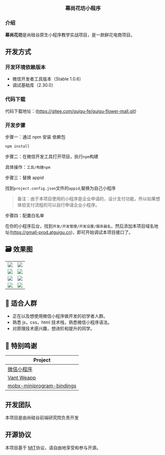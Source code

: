 ## <h3 align="center">幕尚花坊小程序</h3>

### 介绍

**幕尚花坊**是尚硅谷原生小程序教学实战项目，是一款鲜花电商项目。

## 开发方式

### 开发环境依赖版本

- 微信开发者工具版本（Stable 1.0.6）
- 调试基础库（2.30.0）

### 代码下载

代码下载地址：(https://gitee.com/guigu-fe/guigu-flower-mall.git)

### 开发步骤

步骤一：通过 npm 安装 依赖包

```bash
npm install
```

步骤二：在微信开发工具打开项目，执行`npm`构建

具体操作：`工具/构建npm`

步骤三：替换 appid

找到`project.config.json`文件的`appid`,替换为自己小程序

> 备注：由于本项目使用的小程序是企业申请的，设计支付功能，所以如果想体验支付流程的可以自行申请企业小程序。

步骤四：配置白名单

在你的小程序后台，找到`开发/开发管理/开发设置/服务器名`，然后添加本项目域名地址(https://gmall-prod.atguigu.cn)，即可开始调试本项目接口了。

## 🗃️ 效果图

<table>
<tr>
<td>
<img src="https://cdn.nlark.com/yuque/0/2023/png/338969/1676433265695-84018d83-71a7-4755-894e-6bc8d02d8b98.png#averageHue=%23e5ebe9&clientId=uf4c2fb01-0be0-4&from=paste&height=1266&id=u2b272d85&name=image.png&originHeight=2532&originWidth=1170&originalType=binary&ratio=2&rotation=0&showTitle=false&size=235732&status=done&style=none&taskId=u3e1db878-9211-405d-b056-11f1ab4aa92&title=&width=585">
</td>
<td>
<img src="https://cdn.nlark.com/yuque/0/2023/png/338969/1676433294216-282e11d5-2242-415f-88b4-3055be9d9ad6.png#averageHue=%23eedfde&clientId=uf4c2fb01-0be0-4&from=paste&height=1266&id=uc002f7e9&name=image.png&originHeight=2532&originWidth=1170&originalType=binary&ratio=2&rotation=0&showTitle=false&size=120569&status=done&style=none&taskId=ue4df6a0d-282d-46e5-8e7f-ad737079e7c&title=&width=585">
</td>
</tr>
<tr>
<td>
<img src="https://cdn.nlark.com/yuque/0/2023/png/338969/1676433302120-5822f245-727f-45a0-bca0-91a78e127db5.png#averageHue=%23d1cfc9&clientId=uf4c2fb01-0be0-4&from=paste&height=1266&id=ud2205ed4&name=image.png&originHeight=2532&originWidth=1170&originalType=binary&ratio=2&rotation=0&showTitle=false&size=186619&status=done&style=none&taskId=ub915cab1-ceab-4de1-a9c1-492507915aa&title=&width=585">
</td>
<td>
<img src="https://cdn.nlark.com/yuque/0/2023/png/338969/1676433318317-c714ed94-e931-4e94-b694-62914d3c95d2.png#averageHue=%23d6cfc7&clientId=uf4c2fb01-0be0-4&from=paste&height=1266&id=ufd3114b9&name=image.png&originHeight=2532&originWidth=1170&originalType=binary&ratio=2&rotation=0&showTitle=false&size=191958&status=done&style=none&taskId=u28609e81-eda5-47c6-8bcb-22341b1348b&title=&width=585">
</td>
</tr>
<tr>
<td>
<img src="https://cdn.nlark.com/yuque/0/2023/png/338969/1676433323882-94143835-fedc-42b0-a4be-db0acf8b700c.png#averageHue=%23eed9c4&clientId=uf4c2fb01-0be0-4&from=paste&height=1266&id=udf50ec33&name=image.png&originHeight=2532&originWidth=1170&originalType=binary&ratio=2&rotation=0&showTitle=false&size=178492&status=done&style=none&taskId=u926b9519-f89f-44ff-ae99-71b209de824&title=&width=585">
</td>
<td>
<img src="https://cdn.nlark.com/yuque/0/2023/png/338969/1676433329986-e8aa0d1f-4e1d-4055-ad17-b3052d6689f9.png#averageHue=%23d2c0a9&clientId=uf4c2fb01-0be0-4&from=paste&height=1266&id=u699930ec&name=image.png&originHeight=2532&originWidth=1170&originalType=binary&ratio=2&rotation=0&showTitle=false&size=161109&status=done&style=none&taskId=u7b5adff6-2de6-4955-8d31-c9a61b1d10a&title=&width=585">
</td>
</tr>
<tr>
<td>
<img src="https://cdn.nlark.com/yuque/0/2023/png/338969/1676433336006-0e8e1147-e0dd-4b24-b0b9-0ad973d3541c.png#averageHue=%236ac47b&clientId=uf4c2fb01-0be0-4&from=paste&height=1266&id=uc3b1ffc3&name=image.png&originHeight=2532&originWidth=1170&originalType=binary&ratio=2&rotation=0&showTitle=false&size=108839&status=done&style=none&taskId=ude803048-d5c8-4529-8490-31146a18c7b&title=&width=585">
</td>
<td>
<img src="https://cdn.nlark.com/yuque/0/2023/png/338969/1676433341325-09e11c56-c1a7-4b98-a45d-ea824a949f80.png#averageHue=%23c1beb0&clientId=uf4c2fb01-0be0-4&from=paste&height=1266&id=u7c975d8e&name=image.png&originHeight=2532&originWidth=1170&originalType=binary&ratio=2&rotation=0&showTitle=false&size=194955&status=done&style=none&taskId=u2cf900f1-842b-4d9d-b481-c8851c7c399&title=&width=585">
</td>
</tr>
</table>

## 💚 适合人群

- 正在以及想使用微信小程序做开发的初学者人群。
- 熟悉 js，css，html 技术栈，熟悉微信小程序语法。
- 对原理技术感兴趣，想进阶和提升的同学。

## 🎨 特别鸣谢

| Project                                                                              |
| ------------------------------------------------------------------------------------ |
| [微信小程序](https://developers.weixin.qq.com/doc/)                                  |
| [Vant Weapp](https://vant-contrib.gitee.io/vant-weapp/#/home)                        |
| [mobx-miniprogram-bindings](https://www.npmjs.com/package/mobx-miniprogram-bindings) |

## 开发团队

本项目是由尚硅谷前端研究院负责开发

## 开源协议

本项目基于 [MIT](https://zh.wikipedia.org/wiki/MIT%E8%A8%B1%E5%8F%AF%E8%AD%89)协议，请自由地享受和参与开源。
